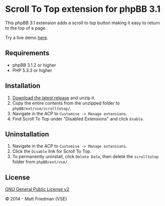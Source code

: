 # Scroll To Top extension for phpBB 3.1

This phpBB 3.1 extension adds a scroll to top button making it easy to return to the top of a page.

Try a live demo [here](http://vsephpbb.github.io/scrolltotop/).

## Requirements
* phpBB 3.1.2 or higher
* PHP 5.3.3 or higher

## Installation
1. [Download the latest release](https://github.com/VSEphpbb/scrolltotop/releases) and unzip it.
2. Copy the entire contents from the unzipped folder to `phpBB/ext/vse/scrolltotop/`.
3. Navigate in the ACP to `Customise -> Manage extensions`.
4. Find Scroll To Top under "Disabled Extensions" and click `Enable`.

## Uninstallation
1. Navigate in the ACP to `Customise -> Manage extensions`.
2. Click the `Disable` link for Scroll To Top.
3. To permanently uninstall, click `Delete Data`, then delete the `scrolltotop` folder from `phpBB/ext/vse/`.

## License
[GNU General Public License v2](http://opensource.org/licenses/GPL-2.0)

© 2014 - Matt Friedman (VSE)
